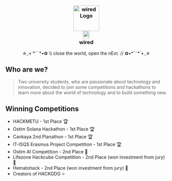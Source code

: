 <h3 align="center">
  <img src="https://raw.githubusercontent.com/wiredwiredwired/.github/main/profile/logo.png" width="80" alt="wired Logo"/><br/>
  <img src="https://raw.githubusercontent.com/wiredwiredwired/.github/main/profile/transparent.png" height="25" width="20"/>
  <br/>
  <b>wired</b>
</h3>

<p align="center">
  ✯¸.•´*¨`*•✿ \\ close the world, open the nExt. // ✿•*`¨*`•.¸✯
</p>


## Who are we?

> Two university students, who are passionate about technology and innovation, decided to join some competitions and hackathons to learn more about the world of technology and to build something new.


## Winning Competitions

- HACKMETU - 1st Place 🏆
- Ostim Solana Hackathon - 1st Place 🏆
- Cankaya 2nd Planathon - 1st Place 🏆
- IT-ISQS Erasmus Project Competition - 1st Place 🏆
- Ostim AI Competition - 2nd Place 🏅
- Lifezone Hackcube Competition - 2nd Place (won investment from jury) 🏅
- Hematohack - 2nd Place (won investment from jury) 🏅
- Creators of HACKGDG ⭐
